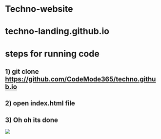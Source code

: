# Techno-website
# techno-landing.github.io

 # steps for running code
## 1) git clone https://github.com/CodeMode365/techno.github.io
## 2) open index.html file 
## 3) Oh oh its done

<img align="center" src="https://i.postimg.cc/R0j4cVgq/Techno-Landing.jpg" />
